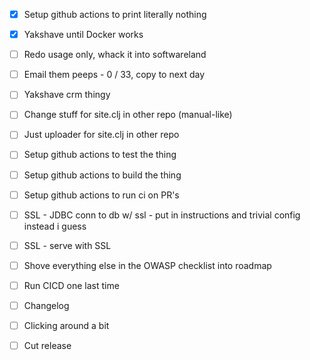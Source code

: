 - [x] Setup github actions to print literally nothing

- [x] Yakshave until Docker works

- [ ] Redo usage only, whack it into softwareland
- [ ] Email them peeps - 0 / 33, copy to next day
- [ ] Yakshave crm thingy
- [ ] Change stuff for site.clj in other repo (manual-like)

- [ ] Just uploader for site.clj in other repo
- [ ] Setup github actions to test the thing
- [ ] Setup github actions to build the thing
- [ ] Setup github actions to run ci on PR's

- [ ] SSL - JDBC conn to db w/ ssl - put in instructions and trivial config instead i guess
- [ ] SSL - serve with SSL
- [ ] Shove everything else in the OWASP checklist into roadmap
- [ ] Run CICD one last time
- [ ] Changelog
- [ ] Clicking around a bit
- [ ] Cut release
